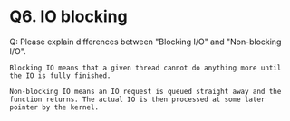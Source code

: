 # Q6. IO blocking
Q: Please explain differences between "Blocking I/O" and "Non-blocking I/O".

```
Blocking IO means that a given thread cannot do anything more until the IO is fully finished.

Non-blocking IO means an IO request is queued straight away and the function returns. The actual IO is then processed at some later pointer by the kernel.
```